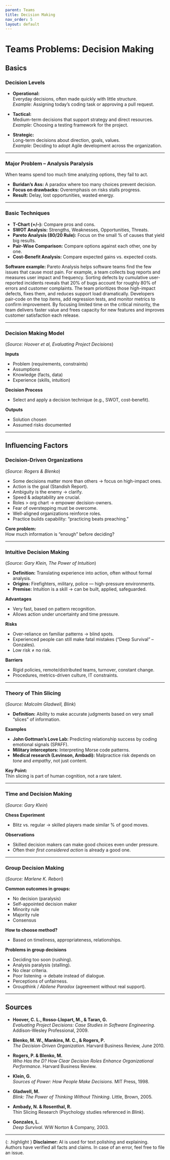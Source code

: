 ```yaml
---
parent: Teams
title: Decision Making
nav_order: 5
layout: default
---
```


# Teams Problems: Decision Making

## Basics

### Decision Levels

- **Operational:**  
  Everyday decisions, often made quickly with little structure.  
  *Example:* Assigning today’s coding task or approving a pull request.

- **Tactical:**  
  Medium-term decisions that support strategy and direct resources.  
  *Example:* Choosing a testing framework for the project.

- **Strategic:**  
  Long-term decisions about direction, goals, values.  
  *Example:* Deciding to adopt Agile development across the organization.

---

### Major Problem – Analysis Paralysis

When teams spend too much time analyzing options, they fail to act.

- **Buridan’s Ass:** A paradox where too many choices prevent decision.
- **Focus on drawbacks:** Overemphasis on risks stalls progress.
- **Result:** Delay, lost opportunities, wasted energy.

---

### Basic Techniques

- **T-Chart (+/–):** Compare pros and cons.
- **SWOT Analysis:** Strengths, Weaknesses, Opportunities, Threats.
- **Pareto Analysis (80/20 Rule):** Focus on the small % of causes that yield big results.
- **Pair-Wise Comparison:** Compare options against each other, one by one.
- **Cost-Benefit Analysis:** Compare expected gains vs. expected costs.

**Software example:** Pareto Analysis helps software teams find the few issues that cause most pain. For example, a team collects bug reports and measures user impact and frequency. Sorting defects by cumulative user-reported incidents reveals that 20% of bugs account for roughly 80% of errors and customer complaints. The team prioritizes those high-impact defects, fixes them, and reduces support load dramatically. Developers pair-code on the top items, add regression tests, and monitor metrics to confirm improvement. By focusing limited time on the critical minority, the team delivers faster value and frees capacity for new features and improves customer satisfaction each release.


---

### Decision Making Model

(*Source: Hoover et al, Evaluating Project Decisions*)

**Inputs**
- Problem (requirements, constraints)
- Assumptions
- Knowledge (facts, data)
- Experience (skills, intuition)

**Decision Process**
- Select and apply a decision technique (e.g., SWOT, cost-benefit).

**Outputs**
- Solution chosen
- Assumed risks documented

---

## Influencing Factors

### Decision-Driven Organizations

(*Source: Rogers & Blenko*)

- Some decisions matter more than others → focus on high-impact ones.
- Action is the goal (Standish Report).
- Ambiguity is the enemy → clarify.
- Speed & adaptability are crucial.
- Roles > org chart → empower decision-owners.
- Fear of overstepping must be overcome.
- Well-aligned organizations reinforce roles.
- Practice builds capability: “practicing beats preaching.”

**Core problem:**  
How much information is “enough” before deciding?

---

### Intuitive Decision Making

(*Source: Gary Klein, The Power of Intuition*)

- **Definition:** Translating experience into action, often without formal analysis.
- **Origins:** Firefighters, military, police — high-pressure environments.
- **Premise:** Intuition is a skill → can be built, applied, safeguarded.

**Advantages**
- Very fast, based on pattern recognition.
- Allows action under uncertainty and time pressure.

**Risks**
- Over-reliance on familiar patterns → blind spots.
- Experienced people can still make fatal mistakes (“Deep Survival” – Gonzales).
- Low risk ≠ no risk.

**Barriers**
- Rigid policies, remote/distributed teams, turnover, constant change.
- Procedures, metrics-driven culture, IT constraints.

---

### Theory of Thin Slicing

(*Source: Malcolm Gladwell, Blink*)

- **Definition:** Ability to make accurate judgments based on very small “slices” of information.

**Examples**
- **John Gottman’s Love Lab:** Predicting relationship success by coding emotional signals (SPAFF).
- **Military interceptors:** Interpreting Morse code patterns.
- **Medical research (Levinson, Ambadi):** Malpractice risk depends on *tone* and *empathy*, not just content.

**Key Point:**  
Thin slicing is part of human cognition, not a rare talent.

---

### Time and Decision Making

(*Source: Gary Klein*)

**Chess Experiment**
- Blitz vs. regular → skilled players made similar % of good moves.

**Observations**
- Skilled decision makers can make good choices even under pressure.
- Often their *first considered action* is already a good one.

---

### Group Decision Making

(*Source: Marlene K. Rebori*)

**Common outcomes in groups:**
- No decision (paralysis)
- Self-appointed decision maker
- Minority rule
- Majority rule
- Consensus

**How to choose method?**
- Based on timeliness, appropriateness, relationships.

**Problems in group decisions**
- Deciding too soon (rushing).
- Analysis paralysis (stalling).
- No clear criteria.
- Poor listening → debate instead of dialogue.
- Perceptions of unfairness.
- Groupthink / *Abilene Paradox* (agreement without real support).

---

## Sources

- **Hoover, C. L., Rosso-Llopart, M., & Taran, G.**  
  *Evaluating Project Decisions: Case Studies in Software Engineering*. Addison-Wesley Professional, 2009.

- **Blenko, M. W., Mankins, M. C., & Rogers, P.**  
  *The Decision-Driven Organization*. Harvard Business Review, June 2010.

- **Rogers, P. & Blenko, M.**  
  *Who Has the D? How Clear Decision Roles Enhance Organizational Performance*. Harvard Business Review.

- **Klein, G.**  
  *Sources of Power: How People Make Decisions*. MIT Press, 1998.

- **Gladwell, M.**  
  *Blink: The Power of Thinking Without Thinking*. Little, Brown, 2005.

- **Ambady, N. & Rosenthal, R.**  
  Thin Slicing Research (Psychology studies referenced in *Blink*).

- **Gonzales, L.**  
  *Deep Survival*. WW Norton & Company, 2003.

---
{: .highlight }
**Disclaimer:** AI is used for text polishing and explaining. Authors have verified all facts and claims. In case of an error, feel free to file an issue.